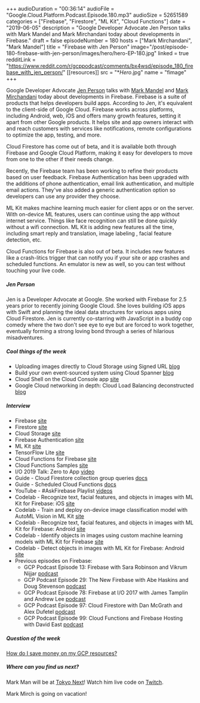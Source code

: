 +++
audioDuration = "00:36:14"
audioFile = "Google.Cloud.Platform.Podcast.Episode.180.mp3"
audioSize = 52651589
categories = ["Firebase", "Firestore", "ML Kit", "Cloud Functions"]
date = "2019-06-05"
description = "Google Developer Advocate Jen Person talks with Mark Mandel and Mark Mirchandani today about developments in Firebase."
draft = false
episodeNumber = 180
hosts = ["Mark Mirchandani", "Mark Mandel"]
title = "Firebase with Jen Person"
image="/post/episode-180-firebase-with-jen-person/images/hero/hero-EP-180.jpg"
linked = true
redditLink = "https://www.reddit.com/r/gcppodcast/comments/bx4wsd/episode_180_firebase_with_jen_person/"
[[resources]]
  src = "**Hero*.jpg"
  name = "fimage"
+++

Google Developer Advocate [Jen Person](https://twitter.com/ThatJenPerson) talks with [Mark Mandel](https://twitter.com/Neurotic) and [Mark Mirchandani](https://twitter.com/markmirch) today about developments in Firebase. Firebase is a suite of products that helps developers build apps. According to Jen, it's equivalent to the client-side of Google Cloud. Firebase works across platforms, including Android, web, iOS and offers many growth features, setting it apart from other Google products. It helps site and app owners interact with and reach customers with services like notifications, remote configurations to optimize the app, testing, and more.

Cloud Firestore has come out of beta, and it is available both through Firebase and Google Cloud Platform, making it easy for developers to move from one to the other if their needs change. 

Recently, the Firebase team has been working to refine their products based on user feedback. Firebase Authentication has been upgraded with the additions of phone authentication, email link authentication, and multiple email actions. They've also added a generic authentication option so developers can use any provider they choose.

ML Kit makes machine learning much easier for client apps or on the server. With on-device ML features, users can continue using the app without internet service. Things like face recognition can still be done quickly without a wifi connection. ML Kit is adding new features all the time, including smart reply and translation, image labeling , facial feature detection, etc.

Cloud Functions for Firebase is also out of beta. It includes new features like a crash-litics trigger that can notify you if your site or app crashes and scheduled functions. An emulator is new as well, so you can test without touching your live code.

<!--more-->

##### Jen Person

Jen is a Developer Advocate at Google. She worked with Firebase for 2.5 years prior to recently joining Google Cloud. She loves building iOS apps with Swift and planning the ideal data structures for various apps using Cloud Firestore. Jen is currently co-starring with JavaScript in a buddy cop comedy where the two don't see eye to eye but are forced to work together, eventually forming a strong loving bond through a series of hilarious misadventures. 

##### Cool things of the week

* Uploading images directly to Cloud Storage using Signed URL [blog](https://cloud.google.com/blog/products/storage-data-transfer/uploading-images-directly-to-cloud-storage-by-using-signed-url)
* Build your own event-sourced system using Cloud Spanner [blog](https://cloud.google.com/blog/products/databases/build-your-own-event-sourced-system-using-cloud-spanner)
* Cloud Shell on the Cloud Console app [site](https://cloud.google.com/console-app/)
* Google Cloud networking in depth: Cloud Load Balancing deconstructed [blog](https://cloud.google.com/blog/products/networking/google-cloud-networking-in-depth-cloud-load-balancing-deconstructed)

##### Interview

* Firebase [site](https://firebase.google.com)
* Firestore [site](https://firebase.google.com/products/firestore)
* Cloud Storage [site](https://cloud.google.com/storage/)
* Firebase Authentication [site](https://firebase.google.com/products/auth)
* ML Kit [site](https://firebase.google.com/products/ml-kit)
* TensorFlow Lite [site](https://www.tensorflow.org/lite)
* Cloud Functions for Firebase [site](https://firebase.google.com/products/functions)
* Cloud Functions Samples [site](https://github.com/firebase/functions-samples)
* I/O 2019 Talk: Zero to App [video](https://youtu.be/gvbq12bGqHI)
* Guide - Cloud Firestore collection group queries [docs](https://firebase.google.com/docs/firestore/query-data/queries#collection-group-query)
* Guide - Scheduled Cloud Functions [docs](https://firebase.google.com/docs/functions/schedule-functions)
* YouTube - #AskFirebase Playlist [videos](https://www.youtube.com/playlist?list=PLl-K7zZEsYLkkCFs6T9mlqG8v6NCs38pA)
* Codelab - Recognize text, facial features, and objects in images with ML Kit for Firebase: iOS [site](https://codelabs.developers.google.com/codelabs/mlkit-ios/index.html)
* Codelab - Train and deploy on-device image classification model with AutoML Vision in ML Kit [site](https://codelabs.developers.google.com/codelabs/automl-vision-edge-in-mlkit/index.html)
* Codelab - Recognize text, facial features, and objects in images with ML Kit for Firebase: Android [site](https://codelabs.developers.google.com/codelabs/mlkit-android/index.html)
* Codelab - Identify objects in images using custom machine learning models with ML Kit for Firebase [site](https://codelabs.developers.google.com/codelabs/mlkit-android-custom-model/index.html)
* Codelab - Detect objects in images with ML Kit for Firebase: Android [site](https://codelabs.developers.google.com/codelabs/mlkit-android-odt/index.html)
* Previous episodes on Firebase:
     * GCP Podcast Episode 13: Firebase with Sara Robinson and Vikrum Nijjar [podcast](https://www.gcppodcast.com/post/episode-13-firebase-with-sara-and-vikrum/)
     * GCP Podcast Episode 29: The New Firebase with Abe Haskins and Doug Stevenson [podcast](https://www.gcppodcast.com/post/episode-29-the-new-firebase-with-abe-haskins-and-doug-stevenson/)
     * GCP Podcast Episode 78: Firebase at I/O 2017 with James Tamplin and Andrew Lee [podcast](https://www.gcppodcast.com/post/episode-78-firebase-at-io-2017-with-james-tamplin-and-andrew-lee/)
     * GCP Podcast Episode 97: Cloud Firestore with Dan McGrath and Alex Dufetel [podcast](https://www.gcppodcast.com/post/episode-97-cloud-firestore-with-dan-mc-grath-and-alex-dufetel/)
     * GCP Podcast Episode 99: Cloud Functions and Firebase Hosting with David East [podcast](https://www.gcppodcast.com/post/episode-99-cloud-functions-and-firebase-hosting-with-david-east/)

##### Question of the week

[How do I save money on my GCP resources?](https://www.youtube.com/watch?v=BEV5QLPK8YU)

##### Where can you find us next?

Mark Man will be at [Tokyo Next](https://cloud.withgoogle.com/next/tokyo/)! Watch him live code on [Twitch](https://www.twitch.tv/markmandel).

Mark Mirch is going on vacation!